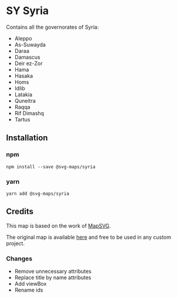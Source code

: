 # SY Syria

Contains all the governorates of Syria:

- Aleppo
- As-Suwayda
- Daraa
- Damascus
- Deir ez-Zor
- Hama
- Hasaka
- Homs
- Idlib
- Latakia
- Quneitra
- Raqqa
- Rif Dimashq
- Tartus

## Installation

### npm

`npm install --save @svg-maps/syria`

### yarn

`yarn add @svg-maps/syria`

## Credits

This map is based on the work of [MapSVG](https://mapsvg.com).

The original map is available [here](https://mapsvg.com/maps/syria) and free to be used in any custom project.

### Changes

- Remove unnecessary attributes
- Replace title by name attributes
- Add viewBox
- Rename ids
